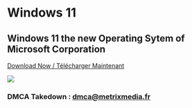 # Windows 11

## Windows 11 the new Operating Sytem of Microsoft Corporation

<a href="https://metrixmedia.fr/windows/11/windows11.iso">Download Now / Télécharger Maintenant</a>

<img src='https://c.s-microsoft.com/en-us/CMSImages/hero_animation_poster_4K_Sharpened.jpg?version=e252e57c-4949-6726-4a60-a50c0aeec2ce'>


### DMCA Takedown : dmca@metrixmedia.fr
